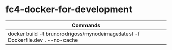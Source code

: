 # fc4-docker-for-development
|Commands|
|-|
|docker build -t brunorodrigoss/mynodeimage:latest -f Dockerfile.dev . --no-cache |